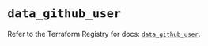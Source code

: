 # `data_github_user`

Refer to the Terraform Registry for docs: [`data_github_user`](https://registry.terraform.io/providers/integrations/github/6.5.0/docs/data-sources/user).
